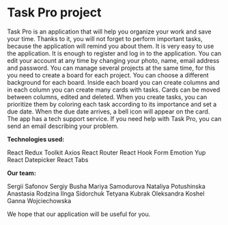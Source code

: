 # **Task Pro project**

Task Pro is an application that will help you organize your work and save your time. Thanks to it, you will not forget to perform important tasks, because the application will remind you about them.
It is very easy to use the application. It is enough to register and log in to the application. You can edit your account at any time by changing your photo, name, email address and password. You can manage several projects at the same time, for this you need to create a board for each project. You can choose a different background for each board. Inside each board you can create columns and in each column you can create many cards with tasks. Cards can be moved between columns, edited and deleted. When you create tasks, you can prioritize them by coloring each task according to its importance and set a due date. When the due date arrives, a bell icon will appear on the card.
The app has a tech support service. If you need help with Task Pro, you can send an email describing your problem.

**Technologies used:**

React
Redux Toolkit
Axios
React Router
React Hook Form
Emotion
Yup
React Datepicker
React Tabs

**Our team:**

Sergii Safonov
Sergiy Busha
Mariya Samodurova
Nataliya Potushinska
Anastasia Rodzina
Ilnga Sidorchuk
Tetyana Kubrak
Oleksandra Koshel
Ganna Wojciechowska

We hope that our application will be useful for you.
